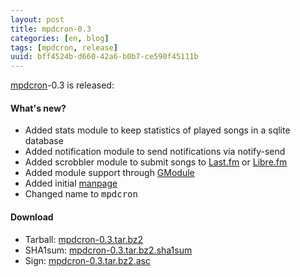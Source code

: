 ```yaml
---
layout: post
title: mpdcron-0.3
categories: [en, blog]
tags: [mpdcron, release]
uuid: bff4524b-d660-42a6-b0b7-ce590f45111b
---
```


[mpdcron](/mpdcron)-0.3 is released:

#### What's new?
* Added stats module to keep statistics of played songs in a sqlite database
* Added notification module to send notifications via notify-send
* Added scrobbler module to submit songs to [Last.fm](http://last.fm) or
  [Libre.fm](http://libre.fm)
* Added module support through
  [GModule](http://library.gnome.org/devel/glib/unstable/glib-Dynamic-Loading-of-Modules.html)
* Added initial
  [manpage](http://github.com/alip/mpdcron/blob/master/data/mpdcron.1.pdc)
* Changed name to <tt>mpdcron</tt>

#### Download

- Tarball: [mpdcron-0.3.tar.bz2](http://dev.exherbo.org/~alip/mpdcron/mpdcron-0.3.tar.bz2)
- SHA1sum: [mpdcron-0.3.tar.bz2.sha1sum](http://dev.exherbo.org/~alip/mpdcron/mpdcron-0.3.tar.bz2.sha1sum)
- Sign: [mpdcron-0.3.tar.bz2.asc](http://dev.exherbo.org/~alip/mpdcron/mpdcron-0.3.tar.bz2.asc)
